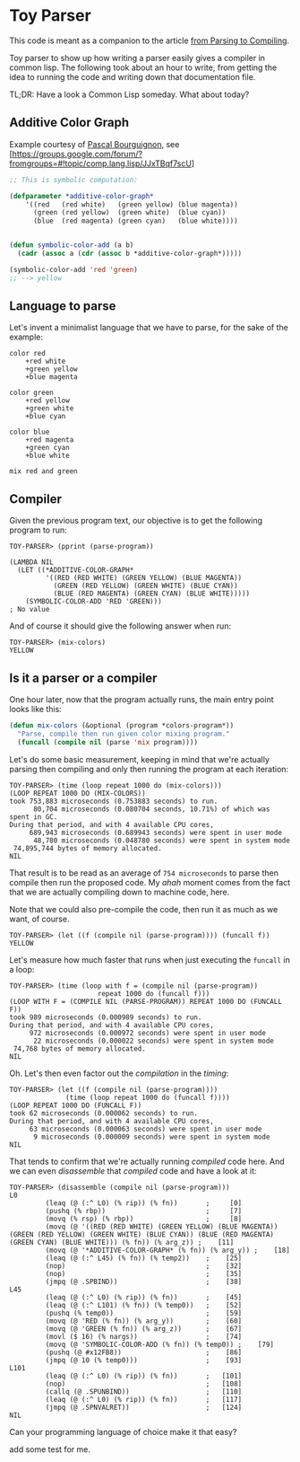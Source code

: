 # Toy Parser

This code is meant as a companion to the article
[from Parsing to Compiling](http://tapoueh.org/blog/2013/05/13-from-parser-to-compiler.html).

Toy parser to show up how writing a parser easily gives a compiler in common
lisp. The following took about an hour to write, from getting the idea to
running the code and writing down that documentation file.

TL;DR: Have a look a Common Lisp someday. What about today?

## Additive Color Graph

Example courtesy of
[Pascal Bourguignon](http://informatimago.free.fr/i/index.html), see
[https://groups.google.com/forum/?fromgroups=#!topic/comp.lang.lisp/JJxTBqf7scU]

~~~lisp
;; This is symbolic computation:

(defparameter *additive-color-graph*
    '((red   (red white)   (green yellow) (blue magenta))
      (green (red yellow)  (green white)  (blue cyan))
      (blue  (red magenta) (green cyan)   (blue white))))


(defun symbolic-color-add (a b)
  (cadr (assoc a (cdr (assoc b *additive-color-graph*)))))

(symbolic-color-add 'red 'green)
;; --> yellow
~~~

## Language to parse

Let's invent a minimalist language that we have to parse, for the sake of
the example:

    color red
		+red white
		+green yellow
		+blue magenta
    
	color green
		+red yellow
		+green white
		+blue cyan
		
	color blue
		+red magenta
		+green cyan
		+blue white

	mix red and green

## Compiler

Given the previous program text, our objective is to get the following
program to run:

    TOY-PARSER> (pprint (parse-program))
    
    (LAMBDA NIL
      (LET ((*ADDITIVE-COLOR-GRAPH*
             '((RED (RED WHITE) (GREEN YELLOW) (BLUE MAGENTA))
               (GREEN (RED YELLOW) (GREEN WHITE) (BLUE CYAN))
               (BLUE (RED MAGENTA) (GREEN CYAN) (BLUE WHITE)))))
        (SYMBOLIC-COLOR-ADD 'RED 'GREEN)))
    ; No value

And of course it should give the following answer when run:

    TOY-PARSER> (mix-colors)
    YELLOW

## Is it a parser or a compiler

One hour later, now that the program actually runs, the main entry point
looks like this:

~~~lisp
(defun mix-colors (&optional (program *colors-program*))
  "Parse, compile then run given color mixing program."
  (funcall (compile nil (parse 'mix program))))  
~~~

Let's do some basic measurement, keeping in mind that we're actually parsing
then compiling and only then running the program at each iteration:

    TOY-PARSER> (time (loop repeat 1000 do (mix-colors)))
    (LOOP REPEAT 1000 DO (MIX-COLORS))
    took 753,883 microseconds (0.753883 seconds) to run.
          80,704 microseconds (0.080704 seconds, 10.71%) of which was spent in GC.
    During that period, and with 4 available CPU cores,
         689,943 microseconds (0.689943 seconds) were spent in user mode
          48,780 microseconds (0.048780 seconds) were spent in system mode
     74,895,744 bytes of memory allocated.
    NIL

That result is to be read as an average of `754 microseconds` to parse then
compile then run the proposed code. My *ahah* moment comes from the fact
that we are actually compiling down to machine code, here.

Note that we could also pre-compile the code, then run it as much as we
want, of course.

    TOY-PARSER> (let ((f (compile nil (parse-program)))) (funcall f))
    YELLOW

Let's measure how much faster that runs when just executing the `funcall` in
a loop:

    TOY-PARSER> (time (loop with f = (compile nil (parse-program))
		                  repeat 1000 do (funcall f)))
    (LOOP WITH F = (COMPILE NIL (PARSE-PROGRAM)) REPEAT 1000 DO (FUNCALL F))
    took 989 microseconds (0.000989 seconds) to run.
    During that period, and with 4 available CPU cores,
         972 microseconds (0.000972 seconds) were spent in user mode
          22 microseconds (0.000022 seconds) were spent in system mode
     74,768 bytes of memory allocated.
    NIL

Oh. Let's then even factor out the *compilation* in the *timing*:

    TOY-PARSER> (let ((f (compile nil (parse-program))))
	              (time (loop repeat 1000 do (funcall f))))
    (LOOP REPEAT 1000 DO (FUNCALL F))
    took 62 microseconds (0.000062 seconds) to run.
    During that period, and with 4 available CPU cores,
         63 microseconds (0.000063 seconds) were spent in user mode
          9 microseconds (0.000009 seconds) were spent in system mode
    NIL

That tends to confirm that we're actually running *compiled* code here. And
we can even *disassemble* that *compiled* code and have a look at it:

    TOY-PARSER> (disassemble (compile nil (parse-program)))
    L0
             (leaq (@ (:^ L0) (% rip)) (% fn))       ;     [0]
             (pushq (% rbp))                         ;     [7]
             (movq (% rsp) (% rbp))                  ;     [8]
             (movq (@ '((RED (RED WHITE) (GREEN YELLOW) (BLUE MAGENTA)) (GREEN (RED YELLOW) (GREEN WHITE) (BLUE CYAN)) (BLUE (RED MAGENTA) (GREEN CYAN) (BLUE WHITE))) (% fn)) (% arg_z)) ;    [11]
             (movq (@ '*ADDITIVE-COLOR-GRAPH* (% fn)) (% arg_y)) ;    [18]
             (leaq (@ (:^ L45) (% fn)) (% temp2))    ;    [25]
             (nop)                                   ;    [32]
             (nop)                                   ;    [35]
             (jmpq (@ .SPBIND))                      ;    [38]
    L45
             (leaq (@ (:^ L0) (% rip)) (% fn))       ;    [45]
             (leaq (@ (:^ L101) (% fn)) (% temp0))   ;    [52]
             (pushq (% temp0))                       ;    [59]
             (movq (@ 'RED (% fn)) (% arg_y))        ;    [60]
             (movq (@ 'GREEN (% fn)) (% arg_z))      ;    [67]
             (movl ($ 16) (% nargs))                 ;    [74]
             (movq (@ 'SYMBOLIC-COLOR-ADD (% fn)) (% temp0)) ;    [79]
             (pushq (@ #x12FB8))                     ;    [86]
             (jmpq (@ 10 (% temp0)))                 ;    [93]
    L101
             (leaq (@ (:^ L0) (% rip)) (% fn))       ;   [101]
             (nop)                                   ;   [108]
             (callq (@ .SPUNBIND))                   ;   [110]
             (leaq (@ (:^ L0) (% rip)) (% fn))       ;   [117]
             (jmpq (@ .SPNVALRET))                   ;   [124]
    NIL

Can your programming language of choice make it that easy?


add some test for me.



